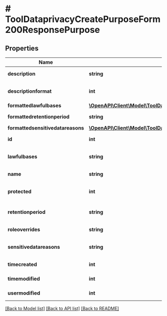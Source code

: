 # # ToolDataprivacyCreatePurposeForm200ResponsePurpose

## Properties

Name | Type | Description | Notes
------------ | ------------- | ------------- | -------------
**description** | **string** | The purpose description. | [default to '']
**descriptionformat** | **int** | description format (1 &#x3D; HTML, 0 &#x3D; MOODLE, 2 &#x3D; PLAIN, or 4 &#x3D; MARKDOWN) | [optional] [default to 1]
**formattedlawfulbases** | [**\OpenAPI\Client\Model\ToolDataprivacyCreatePurposeForm200ResponsePurposeFormattedlawfulbasesInner[]**](ToolDataprivacyCreatePurposeForm200ResponsePurposeFormattedlawfulbasesInner.md) |  |
**formattedretentionperiod** | **string** | formattedretentionperiod | [default to 'null']
**formattedsensitivedatareasons** | [**\OpenAPI\Client\Model\ToolDataprivacyCreatePurposeForm200ResponsePurposeFormattedlawfulbasesInner[]**](ToolDataprivacyCreatePurposeForm200ResponsePurposeFormattedlawfulbasesInner.md) |  | [optional]
**id** | **int** | id | [default to 0]
**lawfulbases** | **string** | Comma-separated IDs matching records in tool_dataprivacy_lawfulbasis. | [default to 'null']
**name** | **string** | The purpose name. | [default to 'null']
**protected** | **int** | Data retention with higher precedent over user&#39;s request to be forgotten. | [default to 0]
**retentionperiod** | **string** | Retention period. ISO_8601 durations format (as in DateInterval format). | [default to '']
**roleoverrides** | **string** | roleoverrides | [default to 'null']
**sensitivedatareasons** | **string** | Comma-separated IDs matching records in tool_dataprivacy_sensitive | [default to '']
**timecreated** | **int** | timecreated | [default to 0]
**timemodified** | **int** | timemodified | [default to 0]
**usermodified** | **int** | usermodified | [default to 0]

[[Back to Model list]](../../README.md#models) [[Back to API list]](../../README.md#endpoints) [[Back to README]](../../README.md)
